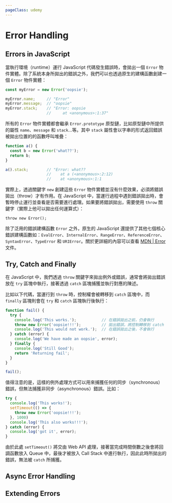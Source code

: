 ```yaml
---
pageClass: udemy
---
```


# Error Handling

## Errors in JavaScript

當執行環境（runtime）運行 JavaScript 代碼發生錯誤時，會拋出一個 `Error` 物件實體。除了系統本身所拋出的錯誤之外，我們可以也透過原生的建構函數創建一個 `Error` 物件實體：

```javascript
const myError = new Error('oopsie');

myError.name;     // "Error"
myError.message;  // "oopsie"
myError.stack;    // "Error: oopsie
                  //     at <anonymous>:1:37"
```

所有的 `Error` 物件實體都會繼承 `Error.prototype` 原型鏈，比如原型鏈中所提供的屬性 `name`、`message` 和 `stack`…等。其中 `stack` 屬性會以字串的形式返回錯誤被拋出位置的的函數呼叫堆疊：

```javascript
function a() {
  const b = new Error('what??');
  return b;
}

a().stack;        // "Error: what??
                  //    at a (<anonymous>:2:12)
                  //    at <anonymous>:1:1
```

實際上，透過關鍵字 `new` 創建這些 `Error` 物件實體並沒有什麼效果，必須將錯誤拋出（throw）才有作用。在 JavaScript 中，當運行過程中遇到錯誤拋出時，會暫時停止運行並查看是否需要進行處理。如果要將錯誤拋出，需要使用 `throw` 關鍵字（實際上他可以拋出任何運算式）：

```javasciprt
throw new Error();
```

除了泛用的錯誤建構函數 `Error` 之外，原生的 JavaScript 還提供了其他七個核心錯誤建構函數如：`EvalError`、`InternalError`、`RangeError`、`ReferenceError`、`SyntaxError`、`TypeError` 和 `URIError`。關於更詳細的內容可以查看 [MDN | Error](https://developer.mozilla.org/en-US/docs/Web/JavaScript/Reference/Global_Objects/Error) 文件。

## Try, Catch and Finally

在 JavaScript 中，我們透過 `throw` 關鍵字來拋出例外或錯誤，通常會將拋出錯誤放在 `try` 區塊中執行，接著透過 `catch` 區塊捕獲並執行對應的陳述。

比如以下代碼，當運行到 `throw` 時，控制權會被轉移到 `catch` 區塊中，而 `finally` 區塊則會在 `try` 和 `catch` 區塊執行後執行：

```javascript
function fail() {
  try {
    console.log('This works.');           // 在錯誤拋出之前，仍會執行
    throw new Error('oopsie!!!');         // 拋出錯誤，將控制轉移到 catch 區塊
    console.log('This would not work.');  // 在錯誤拋出之後，不會執行
  } catch (error) {
    console.log('We have made an oopsie', error);
  } finally {
    console.log('Still Good');
    return 'Returning fail';
  }
}

fail();
```

值得注意的是，這樣的例外處理方式可以用來捕獲任何的同步（synchronous）錯誤，但無法捕獲非同步（asynchronous）錯誤。比如：

```javascript
try {
  console.log('This works!');
  setTimeout(() => {
    throw new Error('oopsie!!!');
  }, 1000)
  console.log('This also works!!!');
} catch (error) {
  console.log('got it', error);
}
```

由於此處 `setTimeout()` 將交由 Web API 處理，接著當完成時間倒數之後會將回調函數放入 Queue 中，最後才被放入 Call Stack 中進行執行，因此此時所拋出的錯誤，無法被 `catch` 所捕獲。

## Async Error Handling

## Extending Errors
